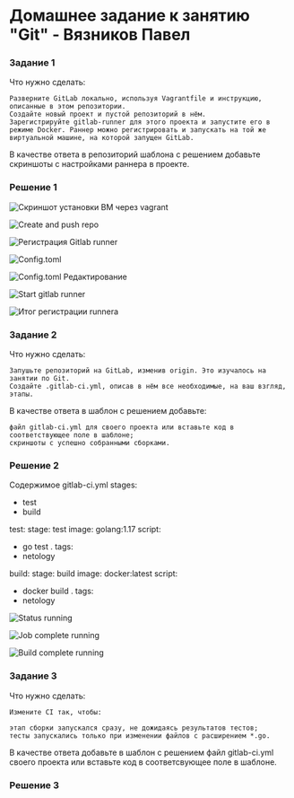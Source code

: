 # Домашнее задание к занятию "Git" -  Вязников Павел

### **Задание 1**

Что нужно сделать:

  
    Разверните GitLab локально, используя Vagrantfile и инструкцию, описанные в этом репозитории.
    Создайте новый проект и пустой репозиторий в нём.
    Зарегистрируйте gitlab-runner для этого проекта и запустите его в режиме Docker. Раннер можно регистрировать и запускать на той же виртуальной машине, на которой запущен GitLab.

В качестве ответа в репозиторий шаблона с решением добавьте скриншоты с настройками раннера в проекте.

### **Решение 1**

![Скриншот установки ВМ через vagrant](https://github.com/Alegattor09/hw-netology/blob/main/img/1.png)


![Create and push repo](https://github.com/Alegattor09/hw-netology/blob/main/img/2.png)


![Регистрация Gitlab runner](https://github.com/Alegattor09/hw-netology/blob/main/img/3.png)


![Config.toml](https://github.com/Alegattor09/hw-netology/blob/main/img/6.png)


![Config.toml Редактирование](https://github.com/Alegattor09/hw-netology/blob/main/img/4.png) 


![Start gitlab runner](https://github.com/Alegattor09/hw-netology/blob/main/img/5.png)


![Итог регистрации runnera](https://github.com/Alegattor09/hw-netology/blob/main/img/7.png)

### **Задание 2**

Что нужно сделать:

   
    Запушьте репозиторий на GitLab, изменив origin. Это изучалось на занятии по Git.
    Создайте .gitlab-ci.yml, описав в нём все необходимые, на ваш взгляд, этапы.

В качестве ответа в шаблон с решением добавьте:

    файл gitlab-ci.yml для своего проекта или вставьте код в соответствующее поле в шаблоне;
    скриншоты с успешно собранными сборками.


### **Решение 2**
Содержимое gitlab-ci.yml
stages:
  - test
  - build

test:
  stage: test
  image: golang:1.17
  script: 
   - go test .
  tags:
   - netology

build:
  stage: build
  image: docker:latest
  script:
   - docker build .
  tags:
   - netology

![Status running](https://github.com/Alegattor09/hw-netology/blob/main/img/8.png)


![Job complete running](https://github.com/Alegattor09/hw-netology/blob/main/img/9.png)


![Build complete running](https://github.com/Alegattor09/hw-netology/blob/main/img/10.png)


### **Задание 3**

Что нужно сделать:

    Измените CI так, чтобы:

    этап сборки запускался сразу, не дожидаясь результатов тестов;
    тесты запускались только при изменении файлов с расширением *.go.

В качестве ответа добавьте в шаблон с решением файл gitlab-ci.yml своего проекта или вставьте код в соответсвующее поле в шаблоне.

### **Решение 3**

